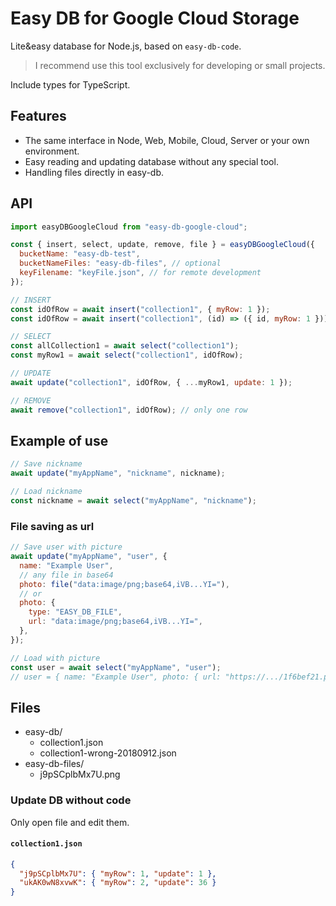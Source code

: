 # Easy DB for Google Cloud Storage

Lite&easy database for Node.js, based on `easy-db-code`.

> I recommend use this tool exclusively for developing or small projects.

Include types for TypeScript.

## Features

- The same interface in Node, Web, Mobile, Cloud, Server or your own environment.
- Easy reading and updating database without any special tool.
- Handling files directly in easy-db.

## API

```js
import easyDBGoogleCloud from "easy-db-google-cloud";

const { insert, select, update, remove, file } = easyDBGoogleCloud({
  bucketName: "easy-db-test",
  bucketNameFiles: "easy-db-files", // optional
  keyFilename: "keyFile.json", // for remote development
});

// INSERT
const idOfRow = await insert("collection1", { myRow: 1 });
const idOfRow = await insert("collection1", (id) => ({ id, myRow: 1 }));

// SELECT
const allCollection1 = await select("collection1");
const myRow1 = await select("collection1", idOfRow);

// UPDATE
await update("collection1", idOfRow, { ...myRow1, update: 1 });

// REMOVE
await remove("collection1", idOfRow); // only one row
```

## Example of use

```js
// Save nickname
await update("myAppName", "nickname", nickname);

// Load nickname
const nickname = await select("myAppName", "nickname");
```

### File saving as url

```js
// Save user with picture
await update("myAppName", "user", {
  name: "Example User",
  // any file in base64
  photo: file("data:image/png;base64,iVB...YI="),
  // or
  photo: {
    type: "EASY_DB_FILE",
    url: "data:image/png;base64,iVB...YI=",
  },
});

// Load with picture
const user = await select("myAppName", "user");
// user = { name: "Example User", photo: { url: "https://.../1f6bef21.png" } }
```

## Files

- easy-db/
  - collection1.json
  - collection1-wrong-20180912.json
- easy-db-files/
  - j9pSCplbMx7U.png

### Update DB without code

Only open file and edit them.

#### `collection1.json`

```json
{
  "j9pSCplbMx7U": { "myRow": 1, "update": 1 },
  "ukAK0wN8xvwK": { "myRow": 2, "update": 36 }
}
```
